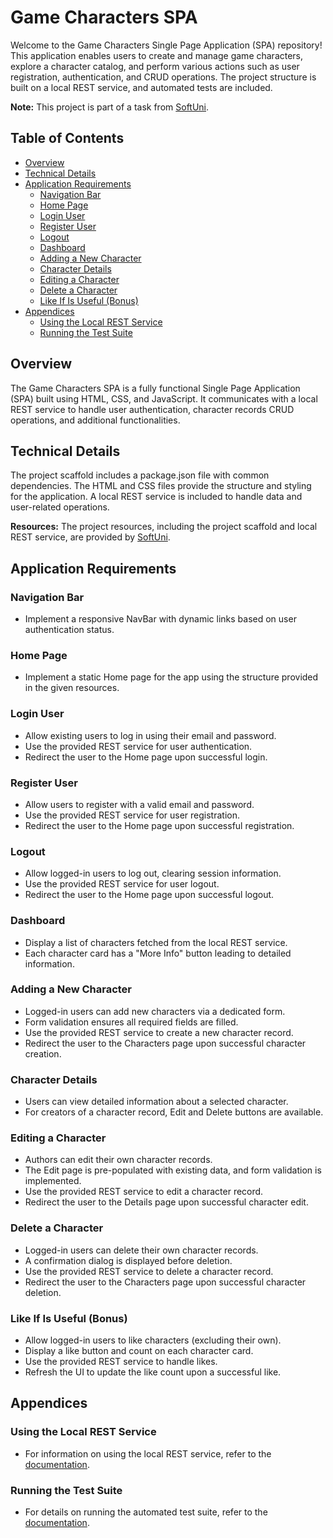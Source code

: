# Game Characters SPA

Welcome to the Game Characters Single Page Application (SPA) repository! This application enables users to create and manage game characters, explore a character catalog, and perform various actions such as user registration, authentication, and CRUD operations. The project structure is built on a local REST service, and automated tests are included.

**Note:** This project is part of a task from [SoftUni](https://softuni.org/).

## Table of Contents
- [Overview](#overview)
- [Technical Details](#technical-details)
- [Application Requirements](#application-requirements)
   - [Navigation Bar](#navigation-bar)
   - [Home Page](#home-page)
   - [Login User](#login-user)
   - [Register User](#register-user)
   - [Logout](#logout)
   - [Dashboard](#dashboard)
   - [Adding a New Character](#adding-a-new-character)
   - [Character Details](#character-details)
   - [Editing a Character](#editing-a-character)
   - [Delete a Character](#delete-a-character)
   - [Like If Is Useful (Bonus)](#like-if-is-useful-bonus)
- [Appendices](#appendices)
   - [Using the Local REST Service](#using-the-local-rest-service)
   - [Running the Test Suite](#running-the-test-suite)

## Overview
The Game Characters SPA is a fully functional Single Page Application (SPA) built using HTML, CSS, and JavaScript. It communicates with a local REST service to handle user authentication, character records CRUD operations, and additional functionalities.

## Technical Details
The project scaffold includes a package.json file with common dependencies. The HTML and CSS files provide the structure and styling for the application. A local REST service is included to handle data and user-related operations.

**Resources:** The project resources, including the project scaffold and local REST service, are provided by [SoftUni](https://softuni.bg/).

## Application Requirements
### Navigation Bar
- Implement a responsive NavBar with dynamic links based on user authentication status.

### Home Page
- Implement a static Home page for the app using the structure provided in the given resources.

### Login User
- Allow existing users to log in using their email and password.
- Use the provided REST service for user authentication.
- Redirect the user to the Home page upon successful login.

### Register User
- Allow users to register with a valid email and password.
- Use the provided REST service for user registration.
- Redirect the user to the Home page upon successful registration.

### Logout
- Allow logged-in users to log out, clearing session information.
- Use the provided REST service for user logout.
- Redirect the user to the Home page upon successful logout.

### Dashboard
- Display a list of characters fetched from the local REST service.
- Each character card has a "More Info" button leading to detailed information.

### Adding a New Character
- Logged-in users can add new characters via a dedicated form.
- Form validation ensures all required fields are filled.
- Use the provided REST service to create a new character record.
- Redirect the user to the Characters page upon successful character creation.

### Character Details
- Users can view detailed information about a selected character.
- For creators of a character record, Edit and Delete buttons are available.

### Editing a Character
- Authors can edit their own character records.
- The Edit page is pre-populated with existing data, and form validation is implemented.
- Use the provided REST service to edit a character record.
- Redirect the user to the Details page upon successful character edit.

### Delete a Character
- Logged-in users can delete their own character records.
- A confirmation dialog is displayed before deletion.
- Use the provided REST service to delete a character record.
- Redirect the user to the Characters page upon successful character deletion.

### Like If Is Useful (Bonus)
- Allow logged-in users to like characters (excluding their own).
- Display a like button and count on each character card.
- Use the provided REST service to handle likes.
- Refresh the UI to update the like count upon a successful like.

## Appendices

### Using the Local REST Service
- For information on using the local REST service, refer to the [documentation](#).

### Running the Test Suite
- For details on running the automated test suite, refer to the [documentation](#).
